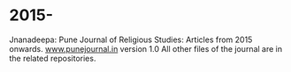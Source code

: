 # 2015-
Jnanadeepa: Pune Journal of Religious Studies: Articles from 2015 onwards. www.punejournal.in version 1.0 All other files of the journal are in the related repositories.
